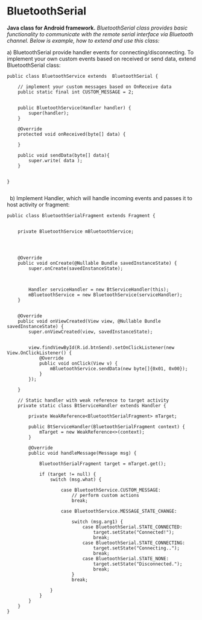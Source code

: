 # BluetoothSerial

**Java class for Android framework.**
*BluetoothSerial class provides basic functionality to communicate with the remote serial interface via Bluetooth channel. Below is example, how to extend and use this class:*

a)  BluetoothSerial provide handler events for connecting/disconnecting. To implement your own custom events based on received or send data, extend BluetoothSerial class:



    public class BluetoothService extends  BluetoothSerial {
    
        // implement your custom messages based on OnReceive data
        public static final int CUSTOM_MESSAGE = 2;
    
    
        public BluetoothService(Handler handler) {
            super(handler);
        }
    
        @Override
        protected void onReceived(byte[] data) {
    
        }
    
        public void sendData(byte[] data){
            super.write( data );
        }
    
    
    }
         

 
b) Implement Handler, which will handle incoming events and passes it to host activity or fragment:

    public class BluetoothSerialFragment extends Fragment {
    
      
        private BluetoothService mBluetoothService;
  
    
     
    
        @Override
        public void onCreate(@Nullable Bundle savedInstanceState) {
            super.onCreate(savedInstanceState);
    
            
	  
            Handler serviceHandler = new BtServiceHandler(this);
            mBluetoothService = new BluetoothService(serviceHandler);
        }
    
     
        @Override
        public void onViewCreated(View view, @Nullable Bundle savedInstanceState) {
            super.onViewCreated(view, savedInstanceState);
    
        
            view.findViewById(R.id.btnSend).setOnClickListener(new View.OnClickListener() {
                @Override
                public void onClick(View v) {
                    mBluetoothService.sendData(new byte[]{0x01, 0x00});
                }
            });
   
        }
    
        // Static handler with weak reference to target activity
        private static class BtServiceHandler extends Handler {
    
            private WeakReference<BluetoothSerialFragment> mTarget;
    
            public BtServiceHandler(BluetoothSerialFragment context) {
                mTarget = new WeakReference<>(context);
            }
    
            @Override
            public void handleMessage(Message msg) {
    
                BluetoothSerialFragment target = mTarget.get();
    
                if (target != null) {
                    switch (msg.what) {
    
                        case BluetoothService.CUSTOM_MESSAGE:
                            // perform custom actions
                            break;
    
                        case BluetoothService.MESSAGE_STATE_CHANGE:
    
                            switch (msg.arg1) {
                                case BluetoothSerial.STATE_CONNECTED:
                                    target.setState("Connected!");
                                    break;
                                case BluetoothSerial.STATE_CONNECTING:
                                    target.setState("Connecting..");
                                    break;
                                case BluetoothSerial.STATE_NONE:
                                    target.setState("Disconnected.");
                                    break;
                            }
                            break;
    
                    }
                }
            }
        }
    }


